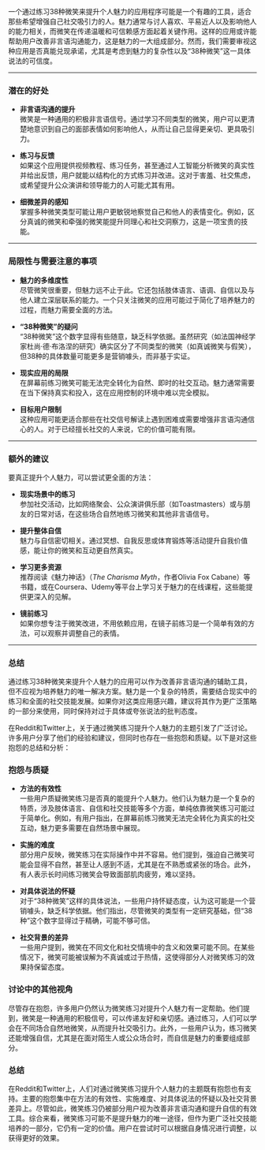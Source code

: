 一个通过练习38种微笑来提升个人魅力的应用程序可能是一个有趣的工具，适合那些希望增强自己社交吸引力的人。魅力通常与讨人喜欢、平易近人以及影响他人的能力相关，而微笑在传递温暖和可信赖感方面起着关键作用。这样的应用或许能帮助用户改善非言语沟通能力，这是魅力的一大组成部分。然而，我们需要审视这种应用是否真能兑现承诺，尤其是考虑到魅力的复杂性以及“38种微笑”这一具体说法的可信度。

---

### **潜在的好处**
- **非言语沟通的提升**  
微笑是一种通用的积极非言语信号。通过学习不同类型的微笑，用户可以更清楚地意识到自己的面部表情如何影响他人，从而让自己显得更亲切、更具吸引力。

- **练习与反馈**  
如果这个应用提供视频教程、练习任务，甚至通过人工智能分析微笑的真实性并给出反馈，用户就能以结构化的方式练习并改进。这对于害羞、社交焦虑，或希望提升公众演讲和领导能力的人可能尤其有用。

- **细微差异的感知**  
掌握多种微笑类型可能让用户更敏锐地察觉自己和他人的表情变化。例如，区分真诚的微笑和牵强的微笑能提升同理心和社交洞察力，这是一项宝贵的技能。

---

### **局限性与需要注意的事项**
- **魅力的多维度性**  
尽管微笑很重要，但魅力远不止于此。它还包括肢体语言、语调、自信以及与他人建立深层联系的能力。一个只关注微笑的应用可能过于简化了培养魅力的过程，而魅力需要全面的方法。

- **“38种微笑”的疑问**  
“38种微笑”这个数字显得有些随意，缺乏科学依据。虽然研究（如法国神经学家杜尚·德·布洛涅的研究）确实区分了不同类型的微笑（如真诚微笑与假笑），但38种的具体数量可能更多是营销噱头，而非基于实证。

- **现实应用的局限**  
在屏幕前练习微笑可能无法完全转化为自然、即时的社交互动。魅力通常需要在当下保持真实和投入，这在应用控制的环境中难以完全模拟。

- **目标用户限制**  
这种应用可能更适合那些在社交信号解读上遇到困难或需要增强非言语沟通信心的人。对于已经擅长社交的人来说，它的价值可能有限。

---

### **额外的建议**
要真正提升个人魅力，可以尝试更全面的方法：

- **现实场景中的练习**  
参加社交活动，比如网络聚会、公众演讲俱乐部（如Toastmasters）或与朋友的日常对话，在这些场合自然地练习微笑和其他非言语信号。

- **提升整体自信**  
魅力与自信密切相关。通过冥想、自我反思或体育锻炼等活动提升自我价值感，能让你的微笑和互动更自然真实。

- **学习更多资源**  
推荐阅读《魅力神话》（*The Charisma Myth*，作者Olivia Fox Cabane）等书籍，或在Coursera、Udemy等平台上学习关于魅力的在线课程，这些能提供更深入的见解。

- **镜前练习**  
如果你想专注于微笑改进，不用依赖应用，在镜子前练习是一个简单有效的方法，可以观察并调整自己的表情。

---

### **总结**
通过练习38种微笑来提升个人魅力的应用可以作为改善非言语沟通的辅助工具，但不应视为培养魅力的唯一解决方案。魅力是一个复杂的特质，需要结合现实中的练习和全面的社交技能发展。如果你对这类应用感兴趣，建议将其作为更广泛策略的一部分来使用，同时保持对过于具体或夸张说法的批判态度。


在Reddit和Twitter上，关于通过微笑练习提升个人魅力的主题引发了广泛讨论。许多用户分享了他们的经验和建议，但同时也存在一些抱怨和质疑。以下是对这些抱怨的总结和分析：

### 抱怨与质疑

- **方法的有效性**  
  一些用户质疑微笑练习是否真的能提升个人魅力。他们认为魅力是一个复杂的特质，涉及肢体语言、自信和社交技能等多个方面，单纯依靠微笑练习可能过于简单化。例如，有用户指出，在屏幕前练习微笑无法完全转化为真实的社交互动，魅力更多需要在自然场景中展现。

- **实施的难度**  
  部分用户反映，微笑练习在实际操作中并不容易。他们提到，强迫自己微笑可能会显得不自然，甚至让人感到不适，尤其是在不熟悉或紧张的场合。此外，有人表示长时间练习微笑会导致面部肌肉疲劳，难以坚持。

- **对具体说法的怀疑**  
  对于“38种微笑”这样的具体说法，一些用户持怀疑态度，认为这可能是一个营销噱头，缺乏科学依据。他们指出，尽管微笑的类型有一定研究基础，但“38种”这个数字显得过于精确，可能不够可信。

- **社交背景的差异**  
  一些用户提到，微笑在不同文化和社交情境中的含义和效果可能不同。在某些情况下，微笑可能被误解为不真诚或过于热情，这使得部分人对微笑练习的效果持保留态度。

### 讨论中的其他视角

尽管存在抱怨，许多用户仍然认为微笑练习对提升个人魅力有一定帮助。他们提到，微笑是一种通用的积极信号，可以传递友好和亲切感。通过练习，人们可以学会在不同场合自然地微笑，从而提升社交吸引力。此外，一些用户认为，练习微笑还能增强自信，尤其是在面对陌生人或公众场合时，而自信是魅力的重要组成部分。

### 总结

在Reddit和Twitter上，人们对通过微笑练习提升个人魅力的主题既有抱怨也有支持。主要的抱怨集中在方法的有效性、实施难度、对具体说法的怀疑以及社交背景差异上。尽管如此，微笑练习仍被部分用户视为改善非言语沟通和提升自信的有效工具。综合来看，微笑练习可能不是提升魅力的唯一途径，但作为更广泛社交技能培养的一部分，它仍有一定的价值。用户在尝试时可以根据自身情况进行调整，以获得更好的效果。
